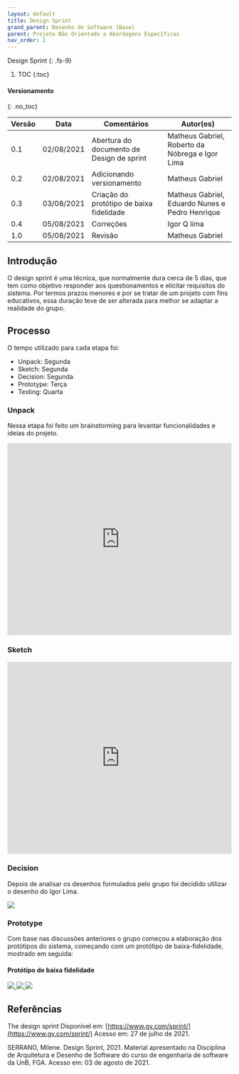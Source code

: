 ```yaml
---
layout: default
title: Design Sprint
grand_parent: Desenho de Software (Base)
parent: Projeto Não Orientado a Abordagens Específicas
nav_order: 2
---
```


Design Sprint
{: .fs-9}

1. TOC
{:toc}

#### Versionamento
{: .no_toc}

| Versão | Data       | Comentários                   | Autor(es)                                      |
| ------ | ---------- | ----------------------------- | ---------------------------------------------- |
| 0.1    | 02/08/2021 | Abertura do documento de Design de sprint  | Matheus Gabriel, Roberto da Nóbrega e Igor Lima |
| 0.2    | 02/08/2021 | Adicionando versionamento | Matheus Gabriel |
| 0.3    | 03/08/2021 | Criação do protótipo de baixa fidelidade | Matheus Gabriel, Eduardo Nunes e Pedro Henrique |
| 0.4    | 05/08/2021 | Correções | Igor Q lima |
| 1.0    | 05/08/2021 | Revisão | Matheus Gabriel |

## Introdução

O design sprint é uma técnica, que normalmente dura cerca de 5 dias, que tem como objetivo
responder aos questionamentos e elicitar requisitos do sistema. Por termos prazos menores e
por se tratar de um projeto com fins educativos, essa duração teve de ser alterada para melhor se adaptar a realidade do grupo.

## Processo

O tempo utilizado para cada etapa foi:

* Unpack: Segunda
* Sketch: Segunda
* Decision: Segunda
* Prototype: Terça
* Testing: Quarta

### Unpack

Nessa etapa foi feito um brainstorming para levantar funcionalidades e ideias
do projeto.

<iframe width="100%" height="432" src="https://miro.com/app/live-embed/o9J_l4Xq45Q=/?moveToViewport=-2651,-1273,6306,2817" frameBorder="0" scrolling="no" allowFullScreen></iframe>

### Sketch

<iframe width="100%" height="432" src="https://miro.com/app/embed/o9J_l4XzDM4=/?pres=1&frameId=3074457362033560450" frameBorder="0" scrolling="no" allowFullScreen></iframe>

### Decision

Depois de analisar os desenhos formulados pelo grupo foi decidido utilizar o desenho do Igor Lima.

<img src="{{ site.baseurl }}/assets/images/storyboard.png">

### Prototype

Com base nas discussões anteriores o grupo começou a elaboração dos protótipos do sistema,
começando com um protótipo de baixa-fidelidade, mostrado em seguida:

#### Protótipo de baixa fidelidade

<div class="row justify-content-center">
    <div class="col-md-12">
        <div class="row">
            <a href="{{ site.baseurl }}/assets/images/prototipo-baixaFidelidade.png" data-toggle="lightbox" data-gallery="example-gallery" class="col-sm-4">
                <img src="{{ site.baseurl }}/assets/images/prototipo-baixaFidelidade.png">
            </a>
            <a href="{{ site.baseurl }}/assets/images/prototipo-baixaFidelidade-busca.png" data-toggle="lightbox" data-gallery="example-gallery" class="col-sm-4">
                <img src="{{ site.baseurl }}/assets/images/prototipo-baixaFidelidade-busca.png">
            </a>
            <a href="{{ site.baseurl }}/assets/images/prototipo-baixaFidelidade-produto.png" data-toggle="lightbox" data-gallery="example-gallery" class="col-sm-4">
                <img src="{{ site.baseurl }}/assets/images/prototipo-baixaFidelidade-produto.png">
            </a>
        </div>
    </div>
</div>

## Referências

The design sprint Disponível em: [https://www.gv.com/sprint/](https://www.gv.com/sprint/) Acesso em: 27 de julho de 2021.

SERRANO, Milene. Design Sprint, 2021. Material apresentado na Disciplina de Arquitetura e Desenho de Software do curso de engenharia de software da UnB, FGA. Acesso em: 03 de agosto de 2021.
